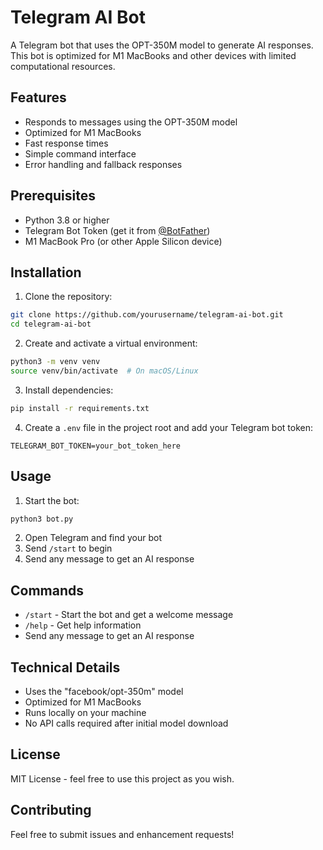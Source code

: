 # Telegram AI Bot

A Telegram bot that uses the OPT-350M model to generate AI responses. This bot is optimized for M1 MacBooks and other devices with limited computational resources.

## Features

- Responds to messages using the OPT-350M model
- Optimized for M1 MacBooks
- Fast response times
- Simple command interface
- Error handling and fallback responses

## Prerequisites

- Python 3.8 or higher
- Telegram Bot Token (get it from [@BotFather](https://t.me/botfather))
- M1 MacBook Pro (or other Apple Silicon device)

## Installation

1. Clone the repository:
```bash
git clone https://github.com/yourusername/telegram-ai-bot.git
cd telegram-ai-bot
```

2. Create and activate a virtual environment:
```bash
python3 -m venv venv
source venv/bin/activate  # On macOS/Linux
```

3. Install dependencies:
```bash
pip install -r requirements.txt
```

4. Create a `.env` file in the project root and add your Telegram bot token:
```
TELEGRAM_BOT_TOKEN=your_bot_token_here
```

## Usage

1. Start the bot:
```bash
python3 bot.py
```

2. Open Telegram and find your bot
3. Send `/start` to begin
4. Send any message to get an AI response

## Commands

- `/start` - Start the bot and get a welcome message
- `/help` - Get help information
- Send any message to get an AI response

## Technical Details

- Uses the "facebook/opt-350m" model
- Optimized for M1 MacBooks
- Runs locally on your machine
- No API calls required after initial model download

## License

MIT License - feel free to use this project as you wish.

## Contributing

Feel free to submit issues and enhancement requests! 